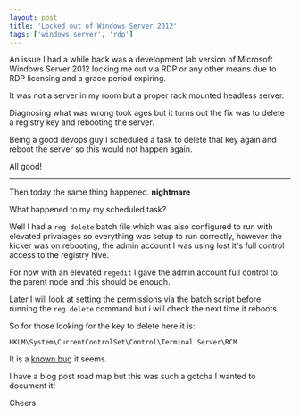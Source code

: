 ```yaml
---
layout: post
title: 'Locked out of Windows Server 2012'
tags: ['windows server', 'rdp']
---
```

An issue I had a while back was a development lab version of Microsoft Windows Server 2012 locking me out via RDP or any other means due to RDP licensing and a grace period expiring. 

It was not a server in my room but a proper rack mounted headless server. 

Diagnosing what was wrong took ages but it turns out the fix was to delete a registry key and rebooting the server. 

Being a good devops guy I scheduled a task to delete that key again and reboot the server so this would not happen again. 

All good! 

---

Then today the same thing happened. **nightmare** 

What happened to my my scheduled task? 

Well I had a `reg delete` batch file which was also configured to run with elevated privalages so everything was setup to run correctly, however the kicker was on rebooting, the admin account I was using lost it's full control access to the registry hive. 

For now with an elevated `regedit` I gave the admin account full control to the parent node and this should be enough. 

Later I will look at setting the permissions via the batch script before running the `reg delete` command but i will check the next time it reboots. 

So for those looking for the key to delete here it is: 

```
HKLM\System\CurrentControlSet\Control\Terminal Server\RCM
```

It is a [known bug](https://support.software.dell.com/vworkspace/kb/113932) it seems. 

I have a blog post road map but this was such a gotcha I wanted to document it!

Cheers